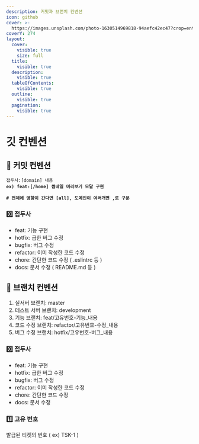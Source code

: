 ```yaml
---
description: 커밋과 브랜치 컨벤션
icon: github
cover: >-
  https://images.unsplash.com/photo-1630514969818-94aefc42ec47?crop=entropy&cs=srgb&fm=jpg&ixid=M3wxOTcwMjR8MHwxfHNlYXJjaHwzfHxnaXRodWJ8ZW58MHx8fHwxNzQyMDkyMDg2fDA&ixlib=rb-4.0.3&q=85
coverY: 274
layout:
  cover:
    visible: true
    size: full
  title:
    visible: true
  description:
    visible: true
  tableOfContents:
    visible: true
  outline:
    visible: true
  pagination:
    visible: true
---
```


# 깃 컨벤션

## 📕 커밋 컨벤션

<pre><code>접두사:[domain] 내용
<strong>ex) feat:[/home] 썸네일 미리보기 모달 구현
</strong><strong>
</strong><strong># 전체에 영향이 간다면 [all], 도메인이 여러개면 ,로 구분
</strong></code></pre>

### 0️⃣ 접두사

* feat: 기능 구현
* hotfix: 급한 버그 수정
* bugfix: 버그 수정
* refactor: 이미 작성한 코드 수정
* chore: 간단한 코드 수정 ( .eslintrc 등 )
* docs: 문서 수정 ( README.md 등 )

## 📗 브랜치 컨벤션

1. 실서버 브랜치: master
2. 테스트 서버 브랜치: development
3. 기능 브랜치: feat/고유번호-기능\_내용
4. 코드 수정 브랜치: refactor/고유번호-수정\_내용
5. 버그 수정 브랜치: hotfix/고유번호-버그\_내용

### 0️⃣ 접두사

* feat: 기능 구현
* hotfix: 급한 버그 수정
* bugfix: 버그 수정
* refactor: 이미 작성한 코드 수정
* chore: 간단한 코드 수정
* docs: 문서 수정

### 1️⃣ 고유 번호

발급된 티켓의 번호 ( ex) TSK-1 )
